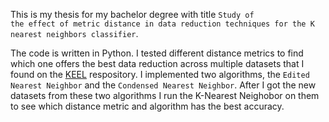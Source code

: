 This is my thesis for my bachelor degree with title <code>Study of the effect of metric distance in data reduction techniques for the K nearest neighbors classifier</code>. 

The code is written in Python. I tested different distance metrics to find which one offers the best data reduction across multiple datasets that I found on the <a href="https://sci2s.ugr.es/keel/datasets.php">KEEL</a> respository. I implemented two algorithms, the <code>Edited Nearest Neighbor</code> and the <code>Condensed Nearest Neighbor</code>. After I got the new datasets from these two algorithms I run the K-Nearest Neighobor on them to see which distance metric and algorithm has the best accuracy.

